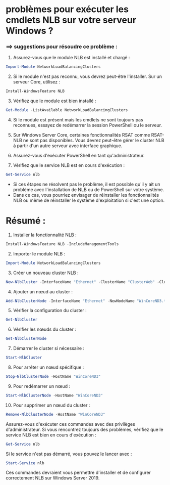 # problèmes pour exécuter les cmdlets NLB sur votre serveur Windows ? 
### ==> suggestions pour résoudre ce problème :

1. Assurez-vous que le module NLB est installé et chargé :

```powershell
Import-Module NetworkLoadBalancingClusters
```

2. Si le module n'est pas reconnu, vous devrez peut-être l'installer. Sur un serveur Core, utilisez :

```powershell
Install-WindowsFeature NLB
```

3. Vérifiez que le module est bien installé :

```powershell
Get-Module -ListAvailable NetworkLoadBalancingClusters
```

4. Si le module est présent mais les cmdlets ne sont toujours pas reconnues, essayez de redémarrer la session PowerShell ou le serveur.

5. Sur Windows Server Core, certaines fonctionnalités RSAT comme RSAT-NLB ne sont pas disponibles. Vous devrez peut-être gérer le cluster NLB à partir d'un autre serveur avec interface graphique.

6. Assurez-vous d'exécuter PowerShell en tant qu'administrateur.

7. Vérifiez que le service NLB est en cours d'exécution :

```powershell
Get-Service nlb
```

- Si ces étapes ne résolvent pas le problème, il est possible qu'il y ait un problème avec l'installation de NLB ou de PowerShell sur votre système. 
- Dans ce cas, vous pourriez envisager de réinstaller les fonctionnalités NLB ou même de réinstaller le système d'exploitation si c'est une option.





# Résumé :

1. Installer la fonctionnalité NLB :

```powershell
Install-WindowsFeature NLB -IncludeManagementTools
```

2. Importer le module NLB :

```powershell
Import-Module NetworkLoadBalancingClusters
```

3. Créer un nouveau cluster NLB :

```powershell
New-NlbCluster -InterfaceName "Ethernet" -ClusterName "ClusterWeb" -ClusterPrimaryIP "192.168.0.111" -SubnetMask "255.255.255.0"
```

4. Ajouter un nœud au cluster :

```powershell
Add-NlbClusterNode -InterfaceName "Ethernet" -NewNodeName "WinCoreND3.test.local" -NewNodeInterface "Ethernet"
```

5. Vérifier la configuration du cluster :

```powershell
Get-NlbCluster
```

6. Vérifier les nœuds du cluster :

```powershell
Get-NlbClusterNode
```

7. Démarrer le cluster si nécessaire :

```powershell
Start-NlbCluster
```

8. Pour arrêter un nœud spécifique :

```powershell
Stop-NlbClusterNode -HostName "WinCoreND3"
```

9. Pour redémarrer un nœud :

```powershell
Start-NlbClusterNode -HostName "WinCoreND3"
```

10. Pour supprimer un nœud du cluster :

```powershell
Remove-NlbClusterNode -HostName "WinCoreND3"
```

Assurez-vous d'exécuter ces commandes avec des privilèges d'administrateur. Si vous rencontrez toujours des problèmes, vérifiez que le service NLB est bien en cours d'exécution :

```powershell
Get-Service nlb
```

Si le service n'est pas démarré, vous pouvez le lancer avec :

```powershell
Start-Service nlb
```

Ces commandes devraient vous permettre d'installer et de configurer correctement NLB sur Windows Server 2019.



